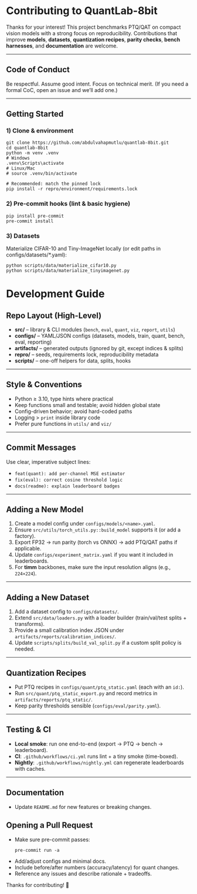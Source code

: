 # Contributing to QuantLab-8bit

Thanks for your interest! This project benchmarks PTQ/QAT on compact vision models with a strong focus on reproducibility. Contributions that improve **models**, **datasets**, **quantization recipes**, **parity checks**, **bench harnesses**, and **documentation** are welcome.

---

## Code of Conduct
Be respectful. Assume good intent. Focus on technical merit. (If you need a formal CoC, open an issue and we’ll add one.)

---

## Getting Started

### 1) Clone & environment

```
git clone https://github.com/abdulvahapmutlu/quantlab-8bit.git
cd quantlab-8bit
python -m venv .venv
# Windows
.venv\Scripts\activate
# Linux/Mac
# source .venv/bin/activate

# Recommended: match the pinned lock
pip install -r repro/environment/requirements.lock
```

### 2) Pre-commit hooks (lint & basic hygiene)

```
pip install pre-commit
pre-commit install
```

### 3) Datasets

Materialize CIFAR-10 and Tiny-ImageNet locally (or edit paths in configs/datasets/*.yaml):

```
python scripts/data/materialize_cifar10.py
python scripts/data/materialize_tinyimagenet.py
```

# Development Guide

## Repo Layout (High-Level)

- **src/** – library & CLI modules (`bench`, `eval`, `quant`, `viz`, `report`, `utils`)
- **configs/** – YAML/JSON configs (datasets, models, train, quant, bench, eval, reporting)
- **artifacts/** – generated outputs (ignored by git, except indices & splits)
- **repro/** – seeds, requirements lock, reproducibility metadata
- **scripts/** – one-off helpers for data, splits, hooks

---

## Style & Conventions

- Python ≥ 3.10, type hints where practical  
- Keep functions small and testable; avoid hidden global state  
- Config-driven behavior; avoid hard-coded paths  
- Logging > `print` inside library code  
- Prefer pure functions in `utils/` and `viz/`  

---

## Commit Messages

Use clear, imperative subject lines:

- `feat(quant): add per-channel MSE estimator`
- `fix(eval): correct cosine threshold logic`
- `docs(readme): explain leaderboard badges`

---

## Adding a New Model

1. Create a model config under `configs/models/<name>.yaml`.  
2. Ensure `src/utils/torch_utils.py::build_model` supports it (or add a factory).  
3. Export FP32 → run parity (torch vs ONNX) → add PTQ/QAT paths if applicable.  
4. Update `configs/experiment_matrix.yaml` if you want it included in leaderboards.  
5. For **timm** backbones, make sure the input resolution aligns (e.g., `224×224`).  

---

## Adding a New Dataset

1. Add a dataset config to `configs/datasets/`.  
2. Extend `src/data/loaders.py` with a loader builder (train/val/test splits + transforms).  
3. Provide a small calibration index JSON under `artifacts/reports/calibration_indices/`.  
4. Update `scripts/splits/build_val_split.py` if a custom split policy is needed.  

---

## Quantization Recipes

- Put PTQ recipes in `configs/quant/ptq_static.yaml` (each with an `id:`).  
- Run `src/quant/ptq_static_export.py` and record metrics in `artifacts/reports/ptq_static/`.  
- Keep parity thresholds sensible (`configs/eval/parity.yaml`).  

---

## Testing & CI

- **Local smoke**: run one end-to-end (export → PTQ → bench → leaderboard).  
- **CI**: `.github/workflows/ci.yml` runs lint + a tiny smoke (time-boxed).  
- **Nightly**: `.github/workflows/nightly.yml` can regenerate leaderboards with caches.  

---

## Documentation

- Update `README.md` for new features or breaking changes.

## Opening a Pull Request

- Make sure pre-commit passes:  
  ```
  pre-commit run -a
  ```

* Add/adjust configs and minimal docs.
* Include before/after numbers (accuracy/latency) for quant changes.
* Reference any issues and describe rationale + tradeoffs.

Thanks for contributing! 🎉
